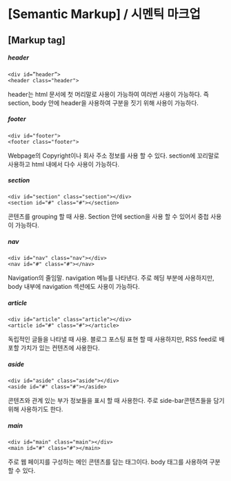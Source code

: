 # [Semantic Markup] / 시멘틱 마크업

## [Markup tag]

##### header

    <div id=”header”>
    <header class="header">

header는 html 문서에 첫 머리말로 사용이 가능하여 여러번 사용이 가능하다. 즉 section, body 안에 header을 사용하여 구분을 짓기 위해 사용이 가능하다.

##### footer

    <div id="footer">
    <footer class="footer">

Webpage의 Copyright이나 회사 주소 정보를 사용 할 수 있다.
section에 꼬리말로 사용하고 html 내에서 다수 사용이 가능하다.

##### section

    <div id="section" class="section"></div>
    <section id="#" class="#"></section>

콘텐츠를 grouping 할 때 사용. Section 안에 section을 사용 할 수 있어서 중첩 사용이 가능하다.

##### nav

    <div id="nav" class="nav"></div>
    <nav id="#" class="#"></nav>

Navigation의 줄임말. navigation 메뉴를 나타낸다. 주로 헤딩 부분에 사용하지만, body 내부에 navigation 섹션에도 사용이 가능하다.

##### article

    <div id="article" class="article"></div>
    <article id="#" class="#"></article>

독립적인 글들을 나타낼 때 사용. 블로그 포스팅 표현 할 때 사용하지만, RSS feed로 배포할 가치가 있는 컨텐츠에 사용한다.

##### aside

    <div id="aside" class="aside"></div>
    <aside id="#" class="#"></aside>

콘텐츠와 관계 있는 부가 정보들을 표시 할 때 사용한다. 주로 side-bar콘텐츠들을 담기 위해 사용하기도 한다.

##### main

    <div id="main" class="main"></div>
    <main id="#" class="#"></main>

주로 웹 페이지를 구성하는 메인 콘텐츠를 담는 태그이다. body 태그를 사용하여 구분할 수 있다.

